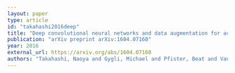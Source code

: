 ```yaml
---
layout: paper
type: article
id: "takahashi2016deep"
title: "Deep convolutional neural networks and data augmentation for acoustic event detection"
publication: "arXiv preprint arXiv:1604.07160"
year: 2016
external_url: https://arxiv.org/abs/1604.07160
authors: "Takahashi, Naoya and Gygli, Michael and Pfister, Beat and Van Gool, Luc"
---
```

